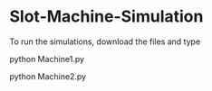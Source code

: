 # Slot-Machine-Simulation

To run the simulations, download the files and type


python Machine1.py


python Machine2.py
